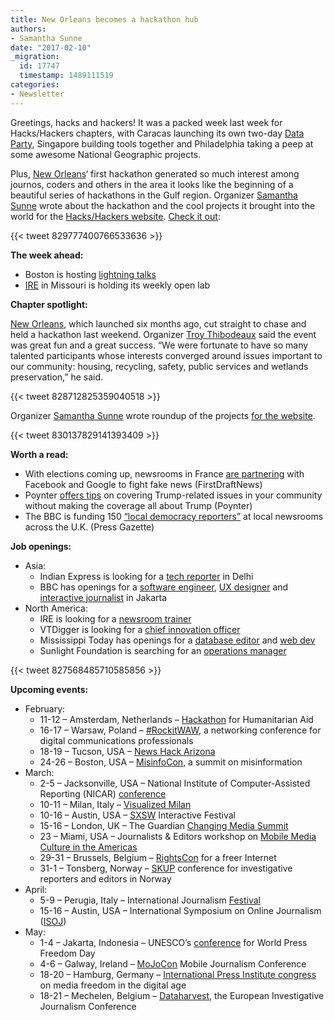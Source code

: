 ```yaml
---
title: New Orleans becomes a hackathon hub
authors:
- Samantha Sunne
date: "2017-02-10"
_migration:
  id: 17747
  timestamp: 1489111519
categories:
- Newsletter
---
```


Greetings, hacks and hackers! It was a packed week last week for Hacks/Hackers chapters, with Caracas launching its own two-day [Data Party][1], Singapore building tools together and Philadelphia taking a peep at some awesome National Geographic projects.

Plus, [New Orleans][2]&#8216; first hackathon generated so much interest among journos, coders and others in the area it looks like the beginning of a beautiful series of hackathons in the Gulf region. Organizer [Samantha Sunne][3] wrote about the hackathon and the cool projects it brought into the world for the [Hacks/Hackers website][4]. [Check it out][5]:

{{< tweet 829777400766533636 >}}

**The week ahead:**

  * Boston is hosting [lightning talks][6]
  * [IRE][7] in Missouri is holding its weekly open lab

**Chapter spotlight:**

[New Orleans][2], which launched six months ago, cut straight to chase and held a hackathon last weekend. Organizer [Troy Thibodeaux][8] said the event was great fun and a great success. &#8220;We were fortunate to have so many talented participants whose interests converged around issues important to our community: housing, recycling, safety, public services and wetlands preservation,&#8221; he said.

{{< tweet 828712825359040518 >}}

Organizer [Samantha Sunne][3] wrote roundup of the projects [for the website][5].

{{< tweet 830137829141393409 >}}

**Worth a read:**

  * With elections coming up, newsrooms in France [are partnering][9] with Facebook and Google to fight fake news (FirstDraftNews)
  * Poynter [offers tips][10] on covering Trump-related issues in your community without making the coverage all about Trump (Poynter)
  * The BBC is funding 150 [&#8220;local democracy reporters&#8221;][11] at local newsrooms across the U.K. (Press Gazette)

**Job openings:**

  * Asia:
      * Indian Express is looking for a [tech reporter][12] in Delhi
      * BBC has openings for a [software engineer][13], [UX designer][14] and [interactive journalist][15] in Jakarta
  * North America:
      * IRE is looking for a [newsroom trainer][16]
      * VTDigger is looking for a [chief innovation officer][17]
      * Mississippi Today has openings for a [database editor][18] and [web dev][19]
      * Sunlight Foundation is searching for an [operations manager][20]

{{< tweet 827568485710585856 >}}

**Upcoming events:**

  * February:
      * 11-12 &#8211; Amsterdam, Netherlands &#8211; [Hackathon][21] for Humanitarian Aid
      * 16-17 &#8211; Warsaw, Poland &#8211; [#RockitWAW][22], a networking conference for digital communications professionals
      * 18-19 &#8211; Tucson, USA &#8211; [News Hack Arizona][23]
      * 24-26 &#8211; Boston, USA &#8211; [MisinfoCon][24], a summit on misinformation
  * March:
      * 2-5 &#8211; Jacksonville, USA &#8211; National Institute of Computer-Assisted Reporting (NICAR) [conference][25]
      * 10-11 &#8211; Milan, Italy &#8211; [Visualized Milan][26]
      * 10-16 &#8211; Austin, USA &#8211; [SXSW][27] Interactive Festival
      * 15-16 &#8211; London, UK &#8211; The Guardian [Changing Media Summit][28]
      * 23 &#8211; Miami, USA &#8211; Journalists & Editors workshop on [Mobile Media Culture in the Americas][29]
      * 29-31 &#8211; Brussels, Belgium &#8211; [RightsCon][30] for a freer Internet
      * 31-1 &#8211; Tonsberg, Norway &#8211; [SKUP][31] conference for investigative reporters and editors in Norway
  * April:
      * 5-9 &#8211; Perugia, Italy &#8211; International Journalism [Festival][32]
      * 15-16 &#8211; Austin, USA &#8211; International Symposium on Online Journalism ([ISOJ][33])
  * May:
      * 1-4 &#8211; Jakarta, Indonesia &#8211; UNESCO&#8217;s [conference][34] for World Press Freedom Day
      * 4-6 &#8211; Galway, Ireland &#8211; [MoJoCon][35] Mobile Journalism Conference
      * 18-20 &#8211; Hamburg, Germany &#8211; [International Press Institute congress][36] on media freedom in the digital age
      * 18-21 &#8211; Mechelen, Belgium &#8211; [Dataharvest][37], the European Investigative Journalism Conference

 [1]: https://www.meetup.com/Hacks-Hackers-Periodistas-y-Programadores-Caracas/events/237191045/
 [2]: https://www.meetup.com/Hacks-Hackers-New-Orleans/
 [3]: https://twitter.com/samanthasunne?lang=en
 [4]: http://hackshackers.com/
 [5]: http://hackshackers.com/blog/2017/02/09/17734/
 [6]: https://www.meetup.com/hackshackersboston/events/237076413/
 [7]: http://www.meetup.com/hackshackersIRE/
 [8]: https://twitter.com/tthibo?lang=en
 [9]: https://firstdraftnews.com/crosscheck-launches/?utm_source=API+Need+to+Know+newsletter&utm_campaign=66458a6b36-EMAIL_CAMPAIGN_2017_02_06&utm_medium=email&utm_term=0_e3bf78af04-66458a6b36-38065925
 [10]: http://www.poynter.org/2017/how-your-newsroom-can-cover-the-trump-story-without-covering-trump/447850/?utm_source=API+Need+to+Know+newsletter&utm_campaign=66458a6b36-EMAIL_CAMPAIGN_2017_02_06&utm_medium=email&utm_term=0_e3bf78af04-66458a6b36-38065925
 [11]: http://inn.us1.list-manage.com/track/click?u=81670c9d1b5fbeba1c29f2865&id=5a44351bc0&e=d6ff5f9776
 [12]: https://hackpack.press/feed/snap/2488
 [13]: http://careerssearch.bbc.co.uk/jobs/job/Software-Engineer-Jakarta-Service-BBC/19806
 [14]: http://careerssearch.bbc.co.uk/jobs/job/Junior-Infographics-UX-Designer-Jakarta-Service-BBC/19805
 [15]: http://careerssearch.bbc.co.uk/jobs/job/Interactive-Journalist/19807
 [16]: http://bit.ly/iretrainer
 [17]: http://inn.us1.list-manage1.com/track/click?u=81670c9d1b5fbeba1c29f2865&id=4e3544d9f9&e=d6ff5f9776
 [18]: http://inn.us1.list-manage.com/track/click?u=81670c9d1b5fbeba1c29f2865&id=cdec76fa7f&e=d6ff5f9776
 [19]: http://product/Web%20Developer%20and%20Designer
 [20]: http://inn.us1.list-manage.com/track/click?u=81670c9d1b5fbeba1c29f2865&id=a8fa7ec23e&e=d6ff5f9776
 [21]: http://www.pwc.nl/hackingaid
 [22]: https://en.xing-events.com/RockitWAW.html
 [23]: http://www.newshackarizona.org/
 [24]: https://medium.com/misinfocon/misinfocon-a-summit-on-misinformation-feb-24-26-at-mit-media-lab-the-nieman-foundation-for-232507bd08a6#.twmhi9cgm
 [25]: http://ire.org/conferences/nicar2017/
 [26]: http://visualized.com/milan/
 [27]: https://www.sxsw.com/festivals/interactive/
 [28]: https://www.theguardian.com/media-network/changing-media-summit?CMP=ema-1698
 [29]: http://info.splashthat.com/wf/click?upn=YF9ow9LI0kSD4J9739cH4q7zxJPkSVnqy5dauEqKGuGVOA0wLqIA4H0fyHYjlf3w_h3EYRiceYmcE2w0m2fAsUdvQn6qbOUOB2Sacjxu96Pv2tAzN6XeAzQlWQw5ursYMzK67nKgxYCHYFKKz4X6PkjF12LaT9uZJmINJ5gOsS-2FWdCsNSO4zgrYDKWhVtO2y4HnSayJwUeFMnrKuhrZ2fuMqSct-2BkD0Ez8kH8cZzq0l10VVAN9MVwZ5lcP2TzurtlayteHCZTYaJASmDCgWIreaiTYdjjTw5-2Bhll-2F-2FvFvZExsRpQPqOOcgkeEGbpoa4AqVen3V48nVvgMelH4BpfW5qpuBZ6D12gESy0WcS8e5hfuDTC0ZreiTZFfmenxUWV-2FJrQqJy290lJr0mo8D0WUPg-3D-3D
 [30]: https://www.rightscon.org/
 [31]: https://skup2017aschedorg.sched.com/
 [32]: http://www.journalismfestival.com/
 [33]: https://online.journalism.utexas.edu/
 [34]: http://en.unesco.org/wpfd
 [35]: https://mojocon.rte.ie/
 [36]: https://ipiwoco2017.sched.com/list/descriptions/
 [37]: http://journalismfund.eu/event/eijc-dataharvest-2017-mechelen